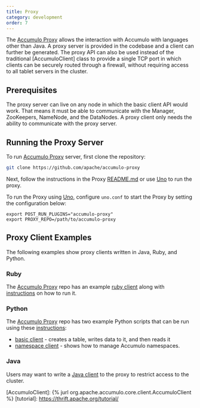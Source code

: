 ```yaml
---
title: Proxy
category: development
order: 7
---
```


The [Accumulo Proxy] allows the interaction with Accumulo with languages other than Java.
A proxy server is provided in the codebase and a client can further be generated.
The proxy API can also be used instead of the traditional [AccumuloClient] class to
provide a single TCP port in which clients can be securely routed through a firewall,
without requiring access to all tablet servers in the cluster.

## Prerequisites

The proxy server can live on any node in which the basic client API would work. That
means it must be able to communicate with the Manager, ZooKeepers, NameNode, and the
DataNodes. A proxy client only needs the ability to communicate with the proxy server.

## Running the Proxy Server

To run [Accumulo Proxy] server, first clone the repository:

```bash
git clone https://github.com/apache/accumulo-proxy
```

Next, follow the instructions in the Proxy [README.md] or use [Uno] to run the proxy.

To run the Proxy using [Uno], configure `uno.conf` to start the Proxy by setting the
configuration below:

```
export POST_RUN_PLUGINS="accumulo-proxy"
export PROXY_REPO=/path/to/accumulo-proxy
```

## Proxy Client Examples

The following examples show proxy clients written in Java, Ruby, and Python.

### Ruby

The [Accumulo Proxy] repo has an example [ruby client] along with [instructions][rubyinstruct] on how
to run it.

### Python

The [Accumulo Proxy] repo has two example Python scripts that can be run using these [instructions][pythoninstruct]:
 * [basic client] - creates a table, writes data to it, and then reads it
 * [namespace client] - shows how to manage Accumulo namespaces.

### Java

Users may want to write a [Java client] to the proxy to restrict access to the cluster.

[Accumulo Proxy]: https://github.com/apache/accumulo-proxy/
[Uno]: https://github.com/apache/fluo-uno/
[README.md]: https://github.com/apache/accumulo-proxy/blob/main/README.md
[Java client]: https://github.com/apache/accumulo-proxy/docs/java_client.md
[ruby client]: https://github.com/apache/accumulo-proxy/src/main/ruby/client.rb
[pythoninstruct]: https://github.com/apache/accumulo-proxy/#create-an-accumulo-client-using-python
[rubyinstruct]: https://github.com/apache/accumulo-proxy/#create-an-accumulo-client-using-ruby
[basic client]: https://github.com/apache/accumulo-proxy/blob/main/src/main/python/basic_client.py
[namespace client]: https://github.com/apache/accumulo-proxy/blob/main/src/main/python/namespace_client.py
[AccumuloClient]: {% jurl org.apache.accumulo.core.client.AccumuloClient %}
[tutorial]: https://thrift.apache.org/tutorial/

